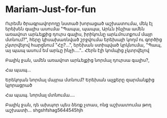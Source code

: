 # Mariam-Just-for-fun
Ուրեմն ծրագրավորողը նստած խորացած աշխատումա, մեկ էլ երեխեն գալիս ասումա "Պապա, պապա, Արևն ինչիա ամեն առավոտ արևելքից դուրս գալիս, իրիկունը արևմուտքում մայր մտնում?", հերը կիսախառնված շրջվումա երեխայի կողմ ու գործից չկտրվելով հարցնում "Հը?...", երեխան ստիպված կրկնումա, "Պապ, այ պապ ասում եմ արևը ինչի....".. Հերն էլի կոմպից չկտրվելով

Բալիկ ջան, ամեն առավոտ արևելքից նորմալ դուրսա գալիս?,

Հա պապ...

Երեկոյան նորմալ մայրա մտնում? Երեխան աչքերը զարմանքից կլորացրած

Հա պապ. նորմալ մտնումա....

Բալիկ ջան, դե ախպոր պես ձեռք չտաս, ոնց աշխատումա թող աշխատի... shgshfshag5644545hjh
